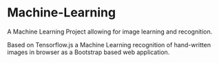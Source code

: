 # Machine-Learning
A Machine Learning Project allowing for image learning and recognition. 

Based on Tensorflow.js a Machine Learning recognition of hand-written images in browser as a Bootstrap based web application. 
